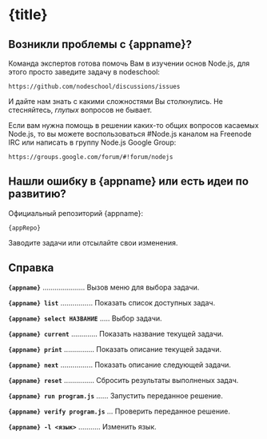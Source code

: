 # {title}

## Возникли проблемы с {appname}?

Команда экспертов готова помочь Вам в изучении основ Node.js, для этого просто заведите задачу в nodeschool:

    https://github.com/nodeschool/discussions/issues

И дайте нам знать с какими сложностями Вы столкнулись. Не стесняйтесь, _глупых_ вопросов не бывает.

Если вам нужна помощь в решении каких-то общих вопросов касаемых Node.js, то вы можете воспользоваться #Node.js каналом на Freenode IRC или написать в группу Node.js Google Group:

    https://groups.google.com/forum/#!forum/nodejs

## Нашли ошибку в {appname} или есть идеи по развитию?

Официальный репозиторий {appname}:

    {appRepo}

Заводите задачи или отсылайте свои изменения.


## Справка

__`{appname}`__ ..................... Вызов меню для выбора задачи.

__`{appname} list`__ ................ Показать список доступных задач.

__`{appname} select НАЗВАНИЕ`__ ..... Выбор задачи.

__`{appname} current`__ ............. Показать название текущей задачи.

__`{appname} print`__ ............... Показать описание текущей задачи.

__`{appname} next`__ ................ Показать описание следующей задачи.

__`{appname} reset`__ ............... Сбросить результаты выполненых задач.

__`{appname} run program.js`__ ...... Запустить переданное решение.

__`{appname} verify program.js`__ ... Проверить переданное решение.

__`{appname} -l <язык>`__ ........... Изменить язык.
